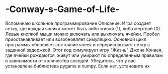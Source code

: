 # -Conway-s-Game-of-Life-
Вспоминаю школьное программирование
Описание:
Игра создает сетку, где каждая ячейка может быть либо живой (1), либо мертвой (0).
Левые кнопкой мыши можно включать или выключать ячейки.
Пробел приостанавливает или возобновляет симуляцию.
Основной цикл программы обновляет состояние ячеек и перерисовывает сетку с заданной задержкой.
Этот код симулирует игру "Жизнь" Джона Конвея, где ячейки рождаются, живут или умирают по определенным правилам в зависимости от количества соседей.
Убедитесь, что у вас установлена библиотека pygame и numpy. Если нет, установите их
